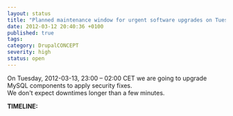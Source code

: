 ```yaml
---
layout: status
title: "Planned maintenance window for urgent software upgrades on Tuesday, 2012-03-13, 23:00 CET"
date: 2012-03-12 20:40:36 +0100
published: true
tags:
category: DrupalCONCEPT
severity: high
status: open
---
```


On Tuesday, 2012-03-13, 23:00 – 02:00 CET we are going to upgrade MySQL components to apply security fixes.  
We don't expect downtimes longer than a few minutes.

**TIMELINE:**
